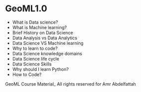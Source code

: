 # GeoML1.0
* What is Data science?
* What is Machine learning?
* Brief History on Data Science
* Data Analysis vs Data Analytics
* Data Science VS Machine learning
* Why to learn to code?
* Data Science knowledge domains 
* Data Science life cycle
* Data Science Skills
* Why should I learn Python?
* How to Code?

 GeoML Course Material_ All rights reserved for Amr Abdelfattah
